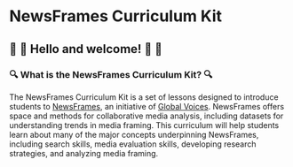 # NewsFrames Curriculum Kit
## :wave: :tada: Hello and welcome! :tada: :wave: 

### :mag: What is the NewsFrames Curriculum Kit? :mag:
<p>The NewsFrames Curriculum Kit is a set of lessons designed to introduce students to <a href="https://newsframes.globalvoices.org/">NewsFrames</a>, an initiative of <a href="https://globalvoices.org/">Global Voices</a>. NewsFrames offers space and methods for collaborative media analysis, including datasets for understanding trends in media framing. This curriculum will help students learn about many of the major concepts underpinning NewsFrames, including search skills, media evaluation skills, developing research strategies, and analyzing media framing.</p> 




